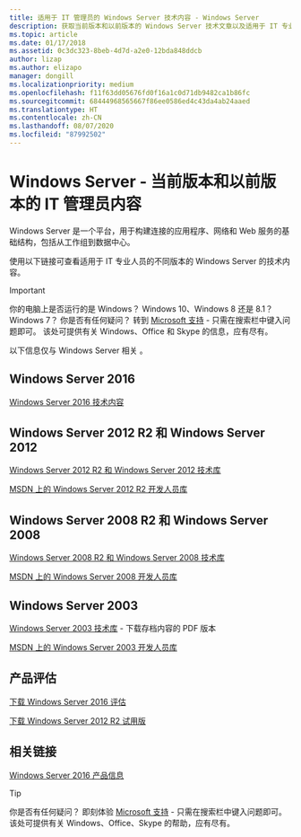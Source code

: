 ```yaml
---
title: 适用于 IT 管理员的 Windows Server 技术内容 - Windows Server
description: 获取当前版本和以前版本的 Windows Server 技术文章以及适用于 IT 专业人员的产品评估。
ms.topic: article
ms.date: 01/17/2018
ms.assetid: 0c3dc323-8beb-4d7d-a2e0-12bda848ddcb
author: lizap
ms.author: elizapo
manager: dongill
ms.localizationpriority: medium
ms.openlocfilehash: f11f63dd05676fd0f16a1c0d71db9482ca1b86fc
ms.sourcegitcommit: 68444968565667f86ee0586ed4c43da4ab24aaed
ms.translationtype: HT
ms.contentlocale: zh-CN
ms.lasthandoff: 08/07/2020
ms.locfileid: "87992502"
---
```

# <a name="windows-server---it-administrator-content-for-current-and-previous-releases"></a>Windows Server - 当前版本和以前版本的 IT 管理员内容

Windows Server 是一个平台，用于构建连接的应用程序、网络和 Web 服务的基础结构，包括从工作组到数据中心。

使用以下链接可查看适用于 IT 专业人员的不同版本的 Windows Server 的技术内容。

> [!IMPORTANT]
> 你的电脑上是否运行的是 Windows？ Windows 10、Windows 8 还是 8.1？ Windows 7？ 你是否有任何疑问？ 转到 [Microsoft 支持](https://support.microsoft.com) - 只需在搜索栏中键入问题即可。 该处可提供有关 Windows、Office 和 Skype 的信息，应有尽有。
>
> 以下信息仅与 Windows Server 相关   。

## <a name="windows-server-2016"></a>Windows Server 2016

[Windows Server 2016 技术内容](./index.yml)

## <a name="windows-server-2012-r2-and-windows-server-2012"></a>Windows Server 2012 R2 和 Windows Server 2012

[Windows Server 2012 R2 和 Windows Server 2012 技术库](/previous-versions/windows/it-pro/windows-server-2012-R2-and-2012/)

[MSDN 上的 Windows Server 2012 R2 开发人员库](/windows/win32/srvnodes/what-s-new-for-windows-server-2012-r2)

## <a name="windows-server-2008-r2-and-windows-server-2008"></a>Windows Server 2008 R2 和 Windows Server 2008

[Windows Server 2008 R2 和 Windows Server 2008 技术库](/previous-versions/windows/it-pro/windows-server-2008-R2-and-2008)

[MSDN 上的 Windows Server 2008 开发人员库](https://msdn.microsoft.com/library/hh738539.aspx)

## <a name="windows-server-2003"></a>Windows Server 2003

[Windows Server 2003 技术库](https://www.microsoft.com/download/details.aspx?id=53314) - 下载存档内容的 PDF 版本

[MSDN 上的 Windows Server 2003 开发人员库](https://msdn.microsoft.com/library/dn792549.aspx)

## <a name="product-evaluations"></a>产品评估

[下载 Windows Server 2016 评估](https://www.microsoft.com/evalcenter/evaluate-windows-server-2016?i=1)

[下载 Windows Server 2012 R2 试用版](https://www.microsoft.com/evalcenter/evaluate-windows-server-2012-r2)

## <a name="related-links"></a>相关链接
[Windows Server 2016 产品信息](https://www.microsoft.com/cloud-platform/windows-server)

> [!TIP]
> 你是否有任何疑问？ 即刻体验 [Microsoft 支持](https://support.microsoft.com) - 只需在搜索栏中键入问题即可。 该处可提供有关 Windows、Office、Skype 的帮助，应有尽有。